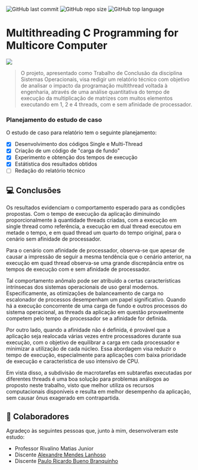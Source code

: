 ![GitHub last commit](https://img.shields.io/github/last-commit/luis-cmenezes/mutithreading-C-multicore-computer)
![GitHub repo size](https://img.shields.io/github/repo-size/luis-cmenezes/mutithreading-C-multicore-computer)
![GitHub top language](https://img.shields.io/github/languages/top/luis-cmenezes/mutithreading-C-multicore-computer)

# Multithreading C Programming for Multicore Computer

![](https://media.geeksforgeeks.org/wp-content/uploads/multithreading-python-21.png)

> O projeto, apresentado como Trabalho de Conclusão da disciplina Sistemas Operacionais, visa redigir um relatório técnico com objetivo de analisar o impacto da programação multithread voltada à
> engenharia, através de uma análise quantitativa do tempo de execução da multiplicação de matrizes com muitos elementos executando em 1, 2 e 4 threads, com e sem afinidade de processador.

### Planejamento do estudo de caso

O estudo de caso para relatório tem o seguinte planejamento:

- [x] Desenvolvimento dos códigos Single e Multi-Thread
- [x] Criação de um código de "carga de fundo" 
- [x] Experimento e obtenção dos tempos de execução
- [x] Estátistica dos resultados obtidos
- [ ] Redação do relatório técnico

## 💻 Conclusões
Os resultados evidenciam o comportamento esperado para as condições propostas. Com o tempo de execução da aplicação diminuindo proporcionalmente à quantidade threads criadas, com a execução em single thread como referência, a execução em dual thread executou em metade o tempo, e em quad thread um quarto do tempo original, para o cenário sem afinidade de processador.

Para o cenário com afinidade de processador, observa-se que apesar de causar a impressão de seguir a mesma tendência que o cenário anterior, na execução em quad thread observa-se uma grande discrepância entre os tempos de execução com e sem afinidade de processador.

Tal comportamento anômalo pode ser atribuído a certas características intrínsecas dos sistemas operacionais de uso geral modernos. Especificamente, as otimizações de balanceamento de carga no escalonador de processos desempenham um papel significativo. Quando há a execução concorrente de uma carga de fundo e outros processos do sistema operacional, as threads da aplicação em questão provavelmente competem pelo tempo de processador se a afinidade for definida.

Por outro lado, quando a afinidade não é definida, é provável que a aplicação seja realocada várias vezes entre processadores durante sua execução, com o objetivo de equilibrar a carga em cada processador e minimizar a utilização de cada núcleo. Essa abordagem visa reduzir o tempo de execução, especialmente para aplicações com baixa prioridade de execução e característica de uso intensivo de CPU.

Em vista disso, a subdivisão de macrotarefas em subtarefas executadas por diferentes threads é uma boa solução para problemas análogos ao proposto neste trabalho, visto que melhor utiliza os recursos computacionais disponíveis e resulta em melhor desempenho da aplicação, sem causar ônus exagerado em contrapartida.


## 🤝 Colaboradores

Agradeço às seguintes pessoas que, junto à mim, desenvolveram este estudo:
* Professor Rivalino Matias Junior
* Discente [Alexandre Mendes Lanhoso](alexandre.lanhoso@ufu.br)
* Discente [Paulo Ricardo Bueno Branquinho](prbueno@ufu.br)
